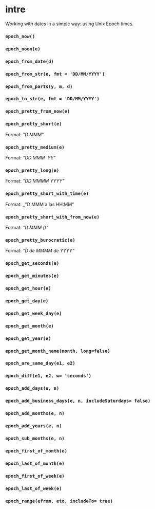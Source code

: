 # intre

Working with dates in a simple way: using Unix Epoch times.


### `epoch_now()`

### `epoch_noon(e)`



### `epoch_from_date(d)`

### `epoch_from_str(e, fmt = 'DD/MM/YYYY')`

### `epoch_from_parts(y, m, d)`


### `epoch_to_str(e, fmt = 'DD/MM/YYYY')`

### `epoch_pretty_from_now(e)`

### `epoch_pretty_short(e)`

Format: _"D MMM"_

### `epoch_pretty_medium(e)`

Format: _"DD MMM 'YY"_

### `epoch_pretty_long(e)`
  
Format: _"DD MMMM YYYY"_

### `epoch_pretty_short_with_time(e)`
  
Format: _"D MMM a las HH:MM"

### `epoch_pretty_short_with_from_now(e)`
  
Format: _"D MMM (<from Now>)"_

### `epoch_pretty_burocratic(e)`
  
Format: _"D de MMMM de YYYY"_


### `epoch_get_seconds(e)`

### `epoch_get_minutes(e)`

### `epoch_get_hour(e)`

### `epoch_get_day(e)`

### `epoch_get_week_day(e)`

### `epoch_get_month(e)`

### `epoch_get_year(e)`

### `epoch_get_month_name(month, long=false)`


### `epoch_are_same_day(e1, e2)`

### `epoch_diff(e1, e2, w= 'seconds')`


### `epoch_add_days(e, n)`

### `epoch_add_business_days(e, n, includeSaturdays= false)`

### `epoch_add_months(e, n)`

### `epoch_add_years(e, n)`

### `epoch_sub_months(e, n)`


### `epoch_first_of_month(e)`

### `epoch_last_of_month(e)`

### `epoch_first_of_week(e)`

### `epoch_last_of_week(e)`


### `epoch_range(efrom, eto, includeTo= true)`




